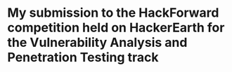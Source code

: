 # My submission to the HackForward competition held on HackerEarth for the Vulnerability Analysis and Penetration Testing track
